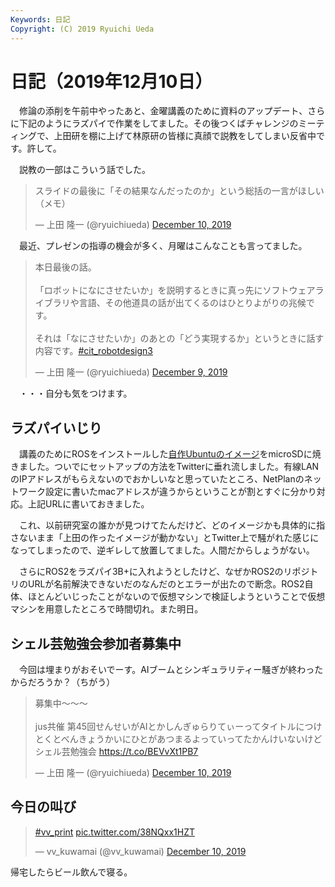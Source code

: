 ```yaml
---
Keywords: 日記
Copyright: (C) 2019 Ryuichi Ueda
---
```


# 日記（2019年12月10日） 

　修論の添削を午前中やったあと、金曜講義のために資料のアップデート、さらに下記のようにラズパイで作業をしてました。その後つくばチャレンジのミーティングで、上田研を棚に上げて林原研の皆様に真顔で説教をしてしまい反省中です。許して。

　説教の一部はこういう話でした。

<blockquote class="twitter-tweet" data-partner="tweetdeck"><p lang="ja" dir="ltr">スライドの最後に「その結果なんだったのか」という総括の一言がほしい（メモ）</p>&mdash; 上田 隆一 (@ryuichiueda) <a href="https://twitter.com/ryuichiueda/status/1204313289510936577?ref_src=twsrc%5Etfw">December 10, 2019</a></blockquote>
<script async src="https://platform.twitter.com/widgets.js" charset="utf-8"></script>

　最近、プレゼンの指導の機会が多く、月曜はこんなことも言ってました。

<blockquote class="twitter-tweet" data-partner="tweetdeck"><p lang="ja" dir="ltr">本日最後の話。<br><br>「ロボットになにさせたいか」を説明するときに真っ先にソフトウェアライブラリや言語、その他道具の話が出てくるのはひとりよがりの兆候です。<br><br>それは「なにさせたいか」のあとの「どう実現するか」というときに話す内容です。<a href="https://twitter.com/hashtag/cit_robotdesign3?src=hash&amp;ref_src=twsrc%5Etfw">#cit_robotdesign3</a></p>&mdash; 上田 隆一 (@ryuichiueda) <a href="https://twitter.com/ryuichiueda/status/1203950542021517313?ref_src=twsrc%5Etfw">December 9, 2019</a></blockquote>
<script async src="https://platform.twitter.com/widgets.js" charset="utf-8"></script>


　・・・自分も気をつけます。

## ラズパイいじり

　講義のためにROSをインストールした[自作Ubuntuのイメージ](/?post=20190618_raspimouse)をmicroSDに焼きました。ついでにセットアップの方法をTwitterに垂れ流しました。有線LANのIPアドレスがもらえないのでおかしいなと思っていたところ、NetPlanのネットワーク設定に書いたmacアドレスが違うからということが割とすぐに分かり対応。上記URLに書いておきました。

　これ、以前研究室の誰かが見つけてたんだけど、どのイメージかも具体的に指さないまま「上田の作ったイメージが動かない」とTwitter上で騒がれた感じになってしまったので、逆ギレして放置してました。人間だからしょうがない。


　さらにROS2をラズパイ3B+に入れようとしたけど、なぜかROS2のリポジトリのURLが名前解決できないだのなんだのとエラーが出たので断念。ROS2自体、ほとんどいじったことがないので仮想マシンで検証しようということで仮想マシンを用意したところで時間切れ。また明日。

## シェル芸勉強会参加者募集中

　今回は埋まりがおそいでーす。AIブームとシンギュラリティー騒ぎが終わったからだろうか？（ちがう）

<blockquote class="twitter-tweet" data-partner="tweetdeck"><p lang="ja" dir="ltr">募集中〜〜〜<br><br>jus共催 第45回せんせいがAIとかしんぎゅらりてぃーってタイトルにつけとくとべんきょうかいにひとがあつまるよっていってたかんけいないけどシェル芸勉強会 <a href="https://t.co/BEVvXt1PB7">https://t.co/BEVvXt1PB7</a></p>&mdash; 上田 隆一 (@ryuichiueda) <a href="https://twitter.com/ryuichiueda/status/1204343065088937984?ref_src=twsrc%5Etfw">December 10, 2019</a></blockquote>
<script async src="https://platform.twitter.com/widgets.js" charset="utf-8"></script>

## 今日の叫び

<blockquote class="twitter-tweet"><p lang="und" dir="ltr"><a href="https://twitter.com/hashtag/vv_print?src=hash&amp;ref_src=twsrc%5Etfw">#vv_print</a> <a href="https://t.co/38NQxx1HZT">pic.twitter.com/38NQxx1HZT</a></p>&mdash; vv_kuwamai (@vv_kuwamai) <a href="https://twitter.com/vv_kuwamai/status/1204286901328310273?ref_src=twsrc%5Etfw">December 10, 2019</a></blockquote> <script async src="https://platform.twitter.com/widgets.js" charset="utf-8"></script>


帰宅したらビール飲んで寝る。
